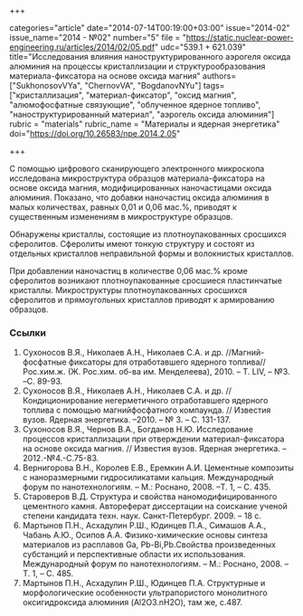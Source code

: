 +++

categories="article"
date="2014-07-14T00:19:00+03:00"
issue="2014-02"
issue_name="2014 - №02"
number="5"
file = "https://static.nuclear-power-engineering.ru/articles/2014/02/05.pdf"
udc="539.1 + 621.039"
title="Исследования влияния наноструктурированного аэрогеля оксида алюминия на процессы кристаллизации и структурообразования материала-фиксатора на основе оксида магния"
authors=["SukhonosovVYa", "ChernovVA", "BogdanovNYu"]
tags=["кристаллизация", "материал-фиксатор", "оксид магния", "алюмофосфатные связующие", "облученное ядерное топливо", "наноструктурированный материал", "аэрогель оксида алюминия"]
rubric = "materials"
rubric_name = "Материалы и ядерная энергетика"
doi="https://doi.org/10.26583/npe.2014.2.05"

+++

С помощью цифрового сканирующего электронного микроскопа исследована микроструктура образцов материала-фиксатора на основе оксида магния, модифицированных наночастицами оксида алюминия. Показано, что добавки наночастиц оксида алюминия в малых количествах, равных 0,01 и 0,06 мас.%, приводят к существенным изменениям в микроструктуре образцов.

Обнаружены кристаллы, состоящие из плотноупакованных сросшихся сферолитов. Сферолиты имеют тонкую структуру и состоят из отдельных кристаллов неправильной формы и волокнистых кристаллов.

При добавлении наночастиц в количестве 0,06 мас.% кроме сферолитов возникают плотноупакованные сросшиеся пластинчатые кристаллы. Микроструктуры плотноупакованных сросшихся сферолитов и прямоугольных кристаллов приводят к армированию образцов.

### Ссылки

1. Сухоносов В.Я., Николаев А.Н., Николаев С.А. и др. //Магний-фосфатные фиксаторы для отработавшего ядерного топлива// Рос.хим.ж. (Ж. Рос.хим. об-ва им. Менделеева), 2010. – Т. LIV, – №3. –С. 89-93.
2. Сухоносов В.Я., Николаев А.Н., Николаев С.А. и др. // Кондиционирование негерметичного отработавшего ядерного топлива с помощью магнийфосфатного компаунда. // Известия вузов. Ядерная энергетика. –2010. – № 3. – С. 131-137.
3. Сухоносов В.Я., Чернов В.А., Богданов Н.Ю. Исследование процессов кристаллизации при отверждении материал-фиксатора на основе оксида магния. // Известия вузов. Ядерная энергетика. –2012.-№4.-С.75-83.
4. Вернигорова В.Н., Королев Е.В., Еремкин А.И. Цементные композиты с наноразмерными гидросиликатами кальция. Международный форум по нанотехнологиям. – М.: Роснано, 2008. –Т. 1, – С. 435.
5. Староверов В.Д. Структура и свойства наномодифицированного цементного камня. Автореферат диссертации на соискание ученой степени кандидата техн. наук. Санкт-Петербург. 2009. – 18 с.
6. Мартынов П.Н., Асхадулин Р.Ш., Юдинцев П.А., Симашов А.А., Чабань А.Ю., Осипов А.А. Физико-химические основы синтеза материалов из расплавов Ga, Pb-Bi,Pb.Свойства произведенных субстанций и перспективные области их использования. Международный форум по нанотехнологиям. – М.: Роснано, 2008. –Т. 1, – С. 485.
7. Мартынов П.Н., Асхадулин Р.Ш., Юдинцев П.А. Структурные и морфологические особенности ультрапористого монолитного оксигидроксида алюминия (Al2O3.nH2O), там же, с.487.